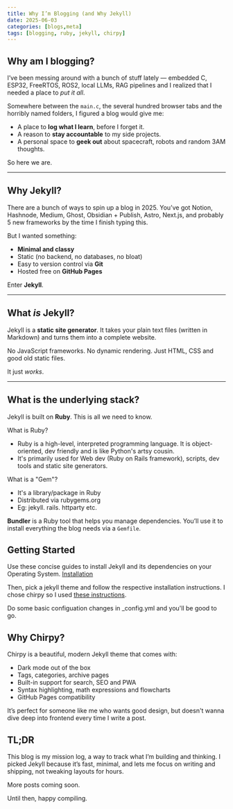 ```yaml
---
title: Why I’m Blogging (and Why Jekyll)
date: 2025-06-03
categories: [blogs,meta]
tags: [blogging, ruby, jekyll, chirpy]
---
```


## Why am I blogging?

I’ve been messing around with a bunch of stuff lately — embedded C, ESP32, FreeRTOS, ROS2, local LLMs, RAG pipelines and I realized that I needed a place to _put it all_.

Somewhere between the `main.c`, the several hundred browser tabs and the horribly named folders, I figured a blog would give me:
- A place to **log what I learn**, before I forget it.
- A reason to **stay accountable** to my side projects.
- A personal space to **geek out** about spacecraft, robots and random 3AM thoughts.

So here we are.

---

## Why Jekyll?

There are a bunch of ways to spin up a blog in 2025. You’ve got Notion, Hashnode, Medium, Ghost, Obsidian + Publish, Astro, Next.js, and probably 5 new frameworks by the time I finish typing this.

But I wanted something:
- **Minimal and classy**
- Static (no backend, no databases, no bloat)
- Easy to version control via **Git**
- Hosted free on **GitHub Pages**

Enter **Jekyll**.

---

## What *is* Jekyll?

Jekyll is a **static site generator**. It takes your plain text files (written in Markdown) and turns them into a complete website.

No JavaScript frameworks. No dynamic rendering. Just HTML, CSS and good old static files.

It just _works_.

---

## What is the underlying stack?

Jekyll is built on **Ruby**. This is all we need to know.

What is Ruby?
 - Ruby is a high-level, interpreted programming language. It is object-oriented, dev friendly and is like Python's artsy cousin.
 - It's primarily used for Web dev (Ruby on Rails framework), scripts, dev tools and static site generators.

What is a "Gem"?
 - It's a library/package in Ruby
 - Distributed via rubygems.org
 - Eg: jekyll. rails. httparty etc.

**Bundler** is a Ruby tool that helps you manage dependencies. You’ll use it to install everything the blog needs via a `Gemfile`.

## Getting Started

Use these concise guides to install Jekyll and its dependencies on your Operating System.
[Installation](https://jekyllrb.com/docs/installation/)

Then, pick a jekyll theme and follow the respective installation instructions. I chose chirpy so I used [these instructions](https://chirpy.cotes.page/posts/getting-started/).

Do some basic configuation changes in _config.yml and you'll be good to go.

## Why Chirpy?

Chirpy is a beautiful, modern Jekyll theme that comes with:
 - Dark mode out of the box
 - Tags, categories, archive pages
 - Built-in support for search, SEO and PWA
 - Syntax highlighting, math expressions and flowcharts
 - GitHub Pages compatibility

It’s perfect for someone like me who wants good design, but doesn't wanna dive deep into frontend every time I write a post.

## TL;DR

This blog is my mission log, a way to track what I’m building and thinking.
I picked Jekyll because it’s fast, minimal, and lets me focus on writing and shipping, not tweaking layouts for hours.

More posts coming soon.

Until then, happy compiling.